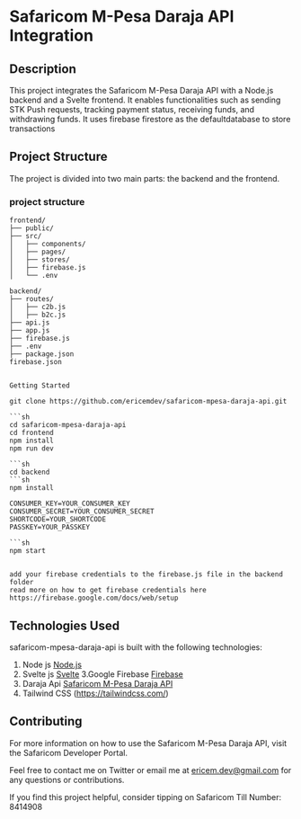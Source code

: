 
# Safaricom M-Pesa Daraja API Integration

## Description

This project integrates the Safaricom M-Pesa Daraja API with a Node.js backend and a Svelte frontend. It enables functionalities such as sending STK Push requests, tracking payment status, receiving funds, and withdrawing funds. It uses firebase firestore as the defaultdatabase to store transactions

## Project Structure

The project is divided into two main parts: the backend and the frontend.

### project structure

```
frontend/
├── public/                  
├── src/
│   ├── components/          
│   ├── pages/               
│   ├── stores/             
│   ├── firebase.js         
│   └── .env                 

backend/
├── routes/
│   ├── c2b.js               
│   ├── b2c.js               
├── api.js              
├── app.js                   
├── firebase.js              
├── .env                   
├── package.json            
firebase.json                


Getting Started

git clone https://github.com/ericemdev/safaricom-mpesa-daraja-api.git

```sh
cd safaricom-mpesa-daraja-api
cd frontend
npm install
npm run dev

```sh
cd backend
```sh
npm install

CONSUMER_KEY=YOUR_CONSUMER_KEY
CONSUMER_SECRET=YOUR_CONSUMER_SECRET
SHORTCODE=YOUR_SHORTCODE
PASSKEY=YOUR_PASSKEY

```sh
npm start


add your firebase credentials to the firebase.js file in the backend folder
read more on how to get firebase credentials here https://firebase.google.com/docs/web/setup

```

## Technologies Used
safaricom-mpesa-daraja-api is built with the following technologies:

1. Node js [Node.js](https://nodejs.org/)
2. Svelte js [Svelte](https://svelte.dev/)
3.Google Firebase  [Firebase](https://firebase.google.com/)
4. Daraja Api [Safaricom M-Pesa Daraja API](https://developer.safaricom.co.ke/)
5.  Tailwind CSS (https://tailwindcss.com/)

## Contributing


For more information on how to use the Safaricom M-Pesa Daraja API, visit the Safaricom Developer Portal.

Feel free to contact me on Twitter or email me at ericem.dev@gmail.com for any questions or contributions.



If you find this project helpful, consider tipping on Safaricom Till Number: 8414908

